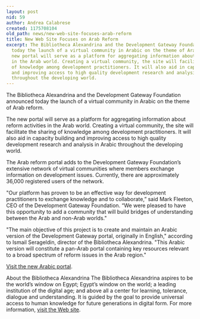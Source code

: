 ```yaml
---
layout: post
nid: 59
author: Andrea Calabrese
created: 1175708104
old_path: news/new-web-site-focuses-arab-reform
title: New Web Site Focuses on Arab Reform
excerpt: The Bibliotheca Alexandrina and the Development Gateway Foundation announced
  today the launch of a virtual community in Arabic on the theme of Arab reform.  The
  new portal will serve as a platform for aggregating information about reform activities
  in the Arab world. Creating a virtual community, the site will facilitate the sharing
  of knowledge among development practitioners. It will also aid in capacity building
  and improving access to high quality development research and analysis in Arabic
  throughout the developing world.
---
```


The Bibliotheca Alexandrina and the Development Gateway Foundation announced today the launch of a virtual community in Arabic on the theme of Arab reform.

The new portal will serve as a platform for aggregating information about reform activities in the Arab world. Creating a virtual community, the site will facilitate the sharing of knowledge among development practitioners. It will also aid in capacity building and improving access to high quality development research and analysis in Arabic throughout the developing world.

The Arab reform portal adds to the Development Gateway Foundation’s extensive network of virtual communities where members exchange information on development issues. Currently, there are approximately 36,000 registered users of the network.

"Our platform has proven to be an effective way for development practitioners to exchange knowledge and to collaborate,” said Mark Fleeton, CEO of the Development Gateway Foundation. “We were pleased to have this opportunity to add a community that will build bridges of understanding between the Arab and non-Arab worlds."

"The main objective of this project is to create and maintain an Arabic version of the Development Gateway portal, originally in English," according to Ismail Serageldin, director of the Bibliotheca Alexandrina. "This Arabic version will constitute a pan-Arab portal containing key resources relevant to a broad spectrum of reform issues in the Arab region."

[ Visit the new Arabic portal](http://topics.developmentgateway.org/arab "Opens external link in new window").

About the Bibliotheca Alexandrina The Bibliotheca Alexandrina aspires to be the world’s window on Egypt; Egypt’s window on the world; a leading institution of the digital age; and above all a center for learning, tolerance, dialogue and understanding. It is guided by the goal to provide universal access to human knowledge for future generations in digital form. For more information, [visit the Web site](http://www.bibalex.org/English/index.aspx "Opens external link in new window").
